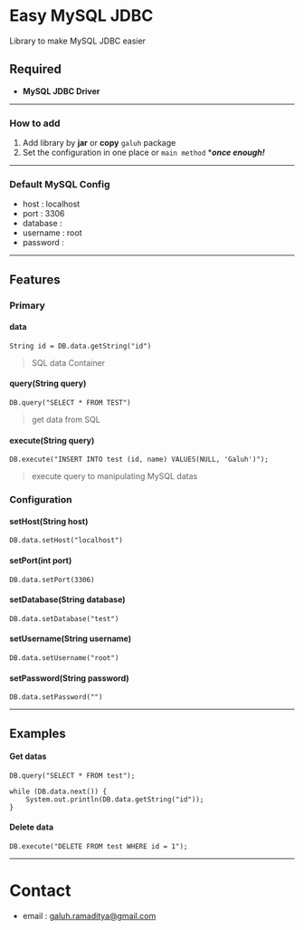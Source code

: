 # Easy MySQL JDBC

Library to make MySQL JDBC easier

## Required

- **MySQL JDBC Driver**

------------


### How to add
1. Add library by **jar** or **copy** `galuh` package
2. Set the configuration in one place or `main method` ****once enough!***

------------

### Default MySQL Config
- host				: localhost
- port				: 3306
- database		:
- username		: root
- password		:

------------

## Features

### Primary
#### data
    String id = DB.data.getString("id")
> SQL data Container


#### query(String query)
	DB.query("SELECT * FROM TEST")
> get data from SQL


#### execute(String query)
    DB.execute("INSERT INTO test (id, name) VALUES(NULL, 'Galuh')");
>  execute query to manipulating MySQL datas


### Configuration
#### setHost(String host)
    DB.data.setHost("localhost")


#### setPort(int port)
    DB.data.setPort(3306)


#### setDatabase(String database)
    DB.data.setDatabase("test")


#### setUsername(String username)
    DB.data.setUsername("root")


#### setPassword(String password)
    DB.data.setPassword("")


------------

## Examples
#### Get datas

    DB.query("SELECT * FROM test");
    
    while (DB.data.next()) {
    	System.out.println(DB.data.getString("id"));
    }

#### Delete data
    
	DB.execute("DELETE FROM test WHERE id = 1");
    

------------

# Contact
- email : galuh.ramaditya@gmail.com
